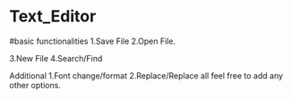 # Text_Editor

#basic functionalities
1.Save File
2.Open File. 

3.New File
4.Search/Find


Additional
1.Font change/format
2.Replace/Replace all
feel free to add any other options.
